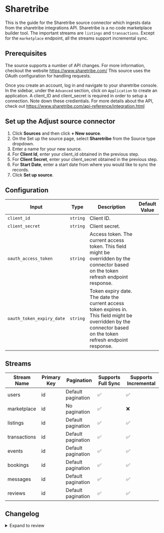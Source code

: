 # Sharetribe

This is the guide for the Sharetribe source connector which ingests data from the sharetribe integrations API.
Sharetribe is a no code marketplace builder tool. The important streams are `listings` and `transactions`.
Except for the `marketplace` endpoint, all the streams support incremental sync.

## Prerequisites

The source supports a number of API changes. For more information, checkout the website https://www.sharetribe.com/
This source uses the OAuth configuration for handling requests.

Once you create an account, log in and navigate to your sharetribe console.
In the sidebar, under the `Advanced` section, click on `Application` to create an application.
A client_ID and client_secret is required in order to setup a connection. Note down these credientials.
For more details about the API, check out https://www.sharetribe.com/api-reference/integration.html

## Set up the Adjust source connector

1. Click **Sources** and then click **+ New source**.
2. On the Set up the source page, select **Sharetribe** from the Source type dropdown.
3. Enter a name for your new source.
4. For **Client Id**, enter your client_id obtained in the previous step.
5. For **Client Secret**, enter your client_secret obtained in the previous step.
6. For **Start Date**, enter a start date from where you would like to sync the records.
7. Click **Set up source**.

## Configuration

| Input | Type | Description | Default Value |
|-------|------|-------------|---------------|
| `client_id` | `string` | Client ID.  |  |
| `client_secret` | `string` | Client secret.  |  |
| `oauth_access_token` | `string` | Access token. The current access token. This field might be overridden by the connector based on the token refresh endpoint response. |  |
| `oauth_token_expiry_date` | `string` | Token expiry date. The date the current access token expires in. This field might be overridden by the connector based on the token refresh endpoint response. |  |

## Streams
| Stream Name | Primary Key | Pagination | Supports Full Sync | Supports Incremental |
|-------------|-------------|------------|---------------------|----------------------|
| users | id | Default pagination | ✅ |   ✅ |
| marketplace | id | No pagination | ✅ |  ❌  |
| listings | id | Default pagination | ✅ |  ✅  |
| transactions | id | Default pagination | ✅ |  ✅  |
| events | id | Default pagination | ✅ |  ✅  |
| bookings | id | Default pagination | ✅ |  ✅  |
| messages | id | Default pagination | ✅ |  ✅  |
| reviews | id | Default pagination | ✅ |  ✅  |

## Changelog

<details>
  <summary>Expand to review</summary>

| Version          | Date              | Pull Request | Subject        |
|------------------|-------------------|--------------|----------------|
| 0.0.7 | 2025-01-11 | [51369](https://github.com/airbytehq/airbyte/pull/51369) | Update dependencies |
| 0.0.6 | 2024-12-28 | [50728](https://github.com/airbytehq/airbyte/pull/50728) | Update dependencies |
| 0.0.5 | 2024-12-21 | [49709](https://github.com/airbytehq/airbyte/pull/49709) | Update dependencies |
| 0.0.4 | 2024-12-12 | [49327](https://github.com/airbytehq/airbyte/pull/49327) | Update dependencies |
| 0.0.3 | 2024-12-11 | [49055](https://github.com/airbytehq/airbyte/pull/49055) | Starting with this version, the Docker image is now rootless. Please note that this and future versions will not be compatible with Airbyte versions earlier than 0.64 |
| 0.0.2 | 2024-11-04 | [48188](https://github.com/airbytehq/airbyte/pull/48188) | Update dependencies |
| 0.0.1 | 2024-10-03 | | Initial release by [@aazam-gh](https://github.com/aazam-gh) via Connector Builder |

</details>
